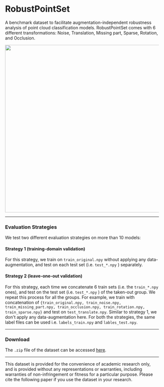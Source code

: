 # RobustPointSet
A benchmark dataset to facilitate augmentation-independent robustness analysis of point cloud classification models. RobustPointSet comes with 6 different transformations: Noise, Translation, Missing part, Sparse, Rotation, and Occlusion.

<div align="center">
<img src="https://github.com/AutodeskAILab/RobustPointSet/blob/main/RobustPointSet.png" width="800" height="550">
</div>

--------------

### Evaluation Strategies

We test two different evaluation strategies on more than 10 models:

#### Strategy 1 (training-domain validation)
For this strategy, we train on `train_original.npy` without applying any data-augmentation, and test on each test set (i.e. `test_*.npy` ) separately.

#### Strategy 2 (leave-one-out validation)
For this strategy, each time we concatenate 6 train sets (i.e. the `train_*.npy` ones), and test on the test set (i.e. `test_*.npy` ) of the taken-out group. We repeat this process for all the groups. For example, we train with concatenation of `{train_original.npy, train_noise.npy, train_missing_part.npy, train_occlusion.npy, train_rotation.npy, train_sparse.npy}` and test on `test_translate.npy`. Similar to strategy 1, we don't apply any data-augmentation here. For both the strategies, the same label files can be used i.e. `labels_train.npy` and `lables_test.npy`.

-----------------
### Download
The `.zip` file of the dataset can be accessed [here](https://github.com/AutodeskAILab/RobustPointSet/releases/tag/v1.0).

-----------------


This dataset is provided for the convenience of academic research only, and is provided without any representations or warranties, including warranties of non-infringement or fitness for a particular purpose. Please cite the following paper if you use the dataset in your research. 


